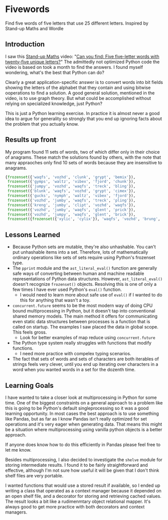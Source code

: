 # Fivewords
Find five words of five letters that use 25 different letters.  Inspired by Stand-up Maths and Wordle

## Introduction

I saw this [Stand-up Maths](https://www.youtube.com/user/standupmaths) video: "[Can you find: Five five-letter words with twenty-five unique letters?](https://youtu.be/_-AfhLQfb6w)"  The admittedly not optimized Python code the video is based on took a month to find the answers.  I found myself wondering, what's the best that Python can do?

Clearly a great application-specific answer is to convert words into bit fields showing the letters of the alphabet that they contain and using bitwise ooperations to find a solution.  A good general solution, mentioned in the video, is to use graph theory.  But what could be accomplished without relying on specialized knowledge, just Python?

This is just a Python learning exercise.  In practice it is almost never a good idea to argue for generality so strongly that you end up ignoring facts about the problem that you actually know.

## Results up front

My program found 11 sets of words, two of which differ only in their choice of anagrams.  These match the solutions found by others, with the note that many appraoches only find 10 sets of words because they are insensitive to anagrams.

```Python
{frozenset({'waqfs', 'vozhd', 'clunk', 'grypt', 'bemix'}),
 frozenset({'gymps', 'waltz', 'vibex', 'fjord', 'chunk'}),
 frozenset({'jumpy', 'vozhd', 'waqfs', 'treck', 'bling'}),
 frozenset({'blunk', 'waqfs', 'vozhd', 'grypt', 'cimex'}),
 frozenset({'gucks', 'nymph', 'waltz', 'vibex', 'fjord'}),
 frozenset({'vozhd', 'jumby', 'waqfs', 'treck', 'pling'}),
 frozenset({'kreng', 'jumby', 'clipt', 'vozhd', 'waqfs'}),
 frozenset({'vozhd', 'jumby', 'waqfs', 'glent', 'prick'}),
 frozenset({'vozhd', 'jumpy', 'waqfs', 'glent', 'brick'}),
 frozenset({frozenset({'xylic', 'cylix'}), 'waqfs', 'vozhd', 'brung', 'kempt'})}
```

## Lessons Learned

* Because Python sets are mutable, they're also unhashable.  You can't put unhashable items into a set.  Therefore, lots of mathematically ordinary operations like sets of sets require using Python's frozenset type.
* The `pprint` module and the `ast_literal_eval()` function are generally safe ways of converting between human and machine readable representations of Python data structures.  However, `ast_literal_eval()` doesn't recognize `frozenset()` objects.  Resolving this is one of only a few times I have ever used Python's `eval()` function.
  * I would need to learn more about safe use of `eval()` if I wanted to do this for anything that wasn't a toy.
* `concurrent.future` seems to be the most modern way of doing CPU bound multiprocessing in Python, but it doesn't tap into conventional shared memory models.  The main method it offers for communicating even static data structures between processes is a function that is called on startup.  The examples I saw placed the data in global scope.  This feels gross.
  * Look for better examples of map reduce using `concurrent.future`
* The Python type system really struggles with functions that modify functions.
  * I need more practice with compelex typing scenarios.
* The fact that sets of words and sets of characters are both iterables of strings feels very clever, until you end up iterating over characters in a word when you wanted words in a set for the dozenth time.

## Learning Goals

I have wanted to take a closer look at multiprocessing in Python for some time.  One of the biggest constraints on a general approach to a problem like this is going to be Python's default singleprocessing so it was a good learning opportunity.  In most cases the best approach is to use something like Pandas, but as far as I know Pandas isn't really optimized for set operations and it's very eager when generating data.  That means this might be a situation where multiprocessing using vanilla python objects is a better approach.

If anyone does know how to do this efficiently in Pandas please feel free to let me know.
 
 Besides multiprocessing, I also decided to investigate the `shelve` module for storing intermediate results.  I found it to be fairly straightforward and effective, although I'm not sure how useful it will be given that I don't think shelf files are very portable.

I wanted functions that would use a stored result if available, so I ended up writing a class that operated as a context manager because it depended on an open shelf file, and a decorator for storing and retrieving cached values.  The result looks a bit like a rudimenmtary object relational mapper.  It's always good to get more practice with both decorators and context managers.
